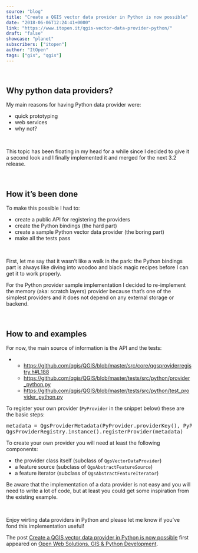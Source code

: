 ```yaml
---
source: "blog"
title: "Create a QGIS vector data provider in Python is now possible"
date: "2018-06-06T12:24:41+0000"
link: "https://www.itopen.it/qgis-vector-data-provider-python/"
draft: "false"
showcase: "planet"
subscribers: ["itopen"]
author: "ItOpen"
tags: ["gis", "qgis"]
---
```


<p>&nbsp;</p>
<h2>Why python data providers?</h2>
<p>My main reasons for having Python data provider were:</p>
<ul>
	<li>quick prototyping</li>
	<li>web services</li>
	<li>why not?</li>
</ul>
<p>&nbsp;</p>
<p>This topic has been floating in my head for a while since I decided to give it a second look and I finally implemented it and merged for the next 3.2 release.</p>
<p>&nbsp;</p>
<h2>How it&#8217;s been done</h2>
<p>To make this possible I had to:</p>
<ul>
	<li>create a public API for registering the providers</li>
	<li>create the Python bindings (the hard part)</li>
	<li>create a sample Python vector data provider (the boring part)</li>
	<li>make all the tests pass</li>
</ul>
<p>&nbsp;</p>
<p>First, let me say that it wasn&#8217;t like a walk in the park: the Python bindings part is always like diving into woodoo and black magic recipes before I can get it to work properly.</p>
<p>For the Python provider sample implementation I decided to re-implement the memory (aka: scratch layers) provider because that&#8217;s one of the simplest providers and it does not depend on any external storage or backend.</p>
<p>&nbsp;</p>
<h2>How to and examples</h2>
<p>For now, the main source of information is the API and the tests:</p>
<ul>
	<li>
<ul>
	<li><a href="https://github.com/qgis/QGIS/blob/master/src/core/qgsproviderregistry.h#L188">https://github.com/qgis/QGIS/blob/master/src/core/qgsproviderregistry.h#L188</a></li>
	<li><a href="https://github.com/qgis/QGIS/blob/master/tests/src/python/provider_python.py">https://github.com/qgis/QGIS/blob/master/tests/src/python/provider_python.py</a></li>
	<li><a href="https://github.com/qgis/QGIS/blob/master/tests/src/python/test_provider_python.py">https://github.com/qgis/QGIS/blob/master/tests/src/python/test_provider_python.py</a></li>
</ul>
</li>
</ul>
<p>To register your own provider (<code>PyProvider</code> in the snippet below) these are the basic steps:</p>
<pre class="wp-code-highlight prettyprint">metadata = QgsProviderMetadata(PyProvider.providerKey(), PyProvider.description(), PyProvider.createProvider)
QgsProviderRegistry.instance().registerProvider(metadata)
</pre>
<p>To create your own provider you will need at least the following components:</p>
<ul>
	<li>the provider class itself (subclass of <code>QgsVectorDataProvider</code>)</li>
	<li>a feature source (subclass of <code>QgsAbstractFeatureSource</code>)</li>
	<li>a feature iterator (subclass of <code>QgsAbstractFeatureIterator</code>)</li>
</ul>
<p>Be aware that the implementation of a data provider is not easy and you will need to write a lot of code, but at least you could get some inspiration from the existing example.</p>
<p>&nbsp;</p>
<p>Enjoy wirting data providers in Python and please let me know if you&#8217;ve fond this implementation useful!</p><p>The post <a href="https://www.itopen.it/qgis-vector-data-provider-python/">Create a QGIS vector data provider in Python is now possible</a> first appeared on <a href="https://www.itopen.it">Open Web Solutions, GIS & Python Development</a>.</p>
